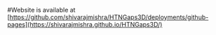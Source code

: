 #Website is available at [https://github.com/shivarajmishra/HTNGaps3D/deployments/github-pages](https://shivarajmishra.github.io/HTNGaps3D/)
